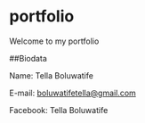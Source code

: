 # portfolio

Welcome to my portfolio

##Biodata

Name:
Tella Boluwatife

E-mail:
boluwatifetella@gmail.com

Facebook:
Tella Boluwatife